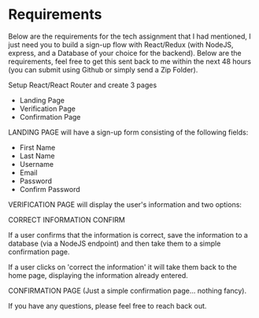 # Requirements

Below are the requirements for the tech assignment that I had mentioned, I just need you to build a sign-up flow with React/Redux (with NodeJS, express, and a Database of your choice for the backend). Below are the requirements, feel free to get this sent back to me within the next 48 hours (you can submit using Github or simply send a Zip Folder).

Setup React/React Router and create 3 pages

- Landing Page
- Verification Page
- Confirmation Page

LANDING PAGE will have a sign-up form consisting of the following fields:

- First Name
- Last Name
- Username
- Email
- Password
- Confirm Password

VERIFICATION PAGE will display the user's information and two options:

CORRECT INFORMATION
CONFIRM

If a user confirms that the information is correct, save the information to a database (via a NodeJS endpoint) and then take them to a simple confirmation page.

If a user clicks on 'correct the information' it will take them back to the home page, displaying the information already entered.

CONFIRMATION PAGE (Just a simple confirmation page... nothing fancy).

If you have any questions, please feel free to reach back out.
